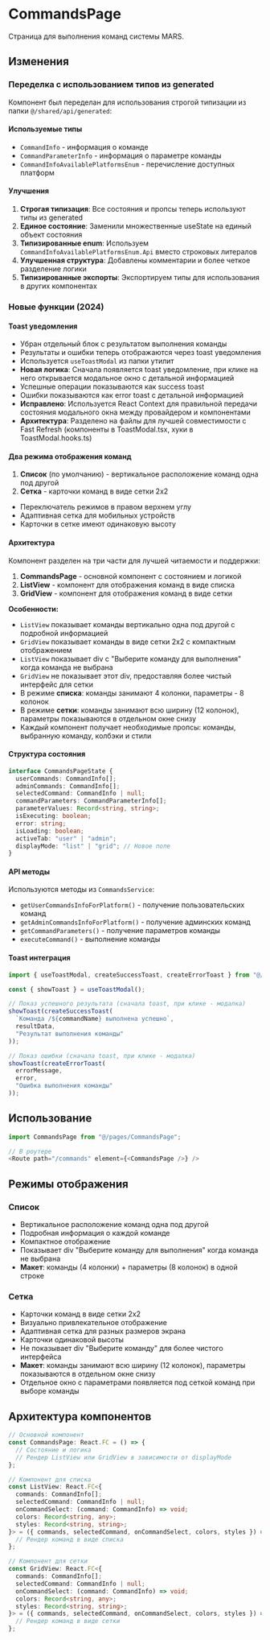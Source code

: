 # CommandsPage

Страница для выполнения команд системы MARS.

## Изменения

### Переделка с использованием типов из generated

Компонент был переделан для использования строгой типизации из папки `@/shared/api/generated`:

#### Используемые типы

- `CommandInfo` - информация о команде
- `CommandParameterInfo` - информация о параметре команды  
- `CommandInfoAvailablePlatformsEnum` - перечисление доступных платформ

#### Улучшения

1. **Строгая типизация**: Все состояния и пропсы теперь используют типы из generated
2. **Единое состояние**: Заменили множественные useState на единый объект состояния
3. **Типизированные enum**: Используем `CommandInfoAvailablePlatformsEnum.Api` вместо строковых литералов
4. **Улучшенная структура**: Добавлены комментарии и более четкое разделение логики
5. **Типизированные экспорты**: Экспортируем типы для использования в других компонентах

### Новые функции (2024)

#### Toast уведомления

- Убран отдельный блок с результатом выполнения команды
- Результаты и ошибки теперь отображаются через toast уведомления
- Используется `useToastModal` из папки утилит
- **Новая логика**: Сначала появляется toast уведомление, при клике на него открывается модальное окно с детальной информацией
- Успешные операции показываются как success toast
- Ошибки показываются как error toast с детальной информацией
- **Исправлено**: Используется React Context для правильной передачи состояния модального окна между провайдером и компонентами
- **Архитектура**: Разделено на файлы для лучшей совместимости с Fast Refresh (компоненты в ToastModal.tsx, хуки в ToastModal.hooks.ts)

#### Два режима отображения команд

1. **Список** (по умолчанию) - вертикальное расположение команд одна под другой
2. **Сетка** - карточки команд в виде сетки 2x2

- Переключатель режимов в правом верхнем углу
- Адаптивная сетка для мобильных устройств
- Карточки в сетке имеют одинаковую высоту

#### Архитектура

Компонент разделен на три части для лучшей читаемости и поддержки:

1. **CommandsPage** - основной компонент с состоянием и логикой
2. **ListView** - компонент для отображения команд в виде списка
3. **GridView** - компонент для отображения команд в виде сетки

**Особенности:**

- `ListView` показывает команды вертикально одна под другой с подробной информацией
- `GridView` показывает команды в виде сетки 2x2 с компактным отображением
- `ListView` показывает div с "Выберите команду для выполнения" когда команда не выбрана
- `GridView` не показывает этот div, предоставляя более чистый интерфейс для сетки
- В режиме **списка**: команды занимают 4 колонки, параметры - 8 колонок
- В режиме **сетки**: команды занимают всю ширину (12 колонок), параметры показываются в отдельном окне снизу
- Каждый компонент получает необходимые пропсы: команды, выбранную команду, колбэки и стили

#### Структура состояния

```typescript
interface CommandsPageState {
  userCommands: CommandInfo[];
  adminCommands: CommandInfo[];
  selectedCommand: CommandInfo | null;
  commandParameters: CommandParameterInfo[];
  parameterValues: Record<string, string>;
  isExecuting: boolean;
  error: string;
  isLoading: boolean;
  activeTab: "user" | "admin";
  displayMode: "list" | "grid"; // Новое поле
}
```

#### API методы

Используются методы из `CommandsService`:

- `getUserCommandsInfoForPlatform()` - получение пользовательских команд
- `getAdminCommandsInfoForPlatform()` - получение админских команд  
- `getCommandParameters()` - получение параметров команды
- `executeCommand()` - выполнение команды

#### Toast интеграция

```typescript
import { useToastModal, createSuccessToast, createErrorToast } from "@/shared/Utils/ToastModal";

const { showToast } = useToastModal();

// Показ успешного результата (сначала toast, при клике - модалка)
showToast(createSuccessToast(
  `Команда /${commandName} выполнена успешно`,
  resultData,
  "Результат выполнения команды"
));

// Показ ошибки (сначала toast, при клике - модалка)
showToast(createErrorToast(
  errorMessage,
  error,
  "Ошибка выполнения команды"
));
```

## Использование

```typescript
import CommandsPage from "@/pages/CommandsPage";

// В роутере
<Route path="/commands" element={<CommandsPage />} />
```

## Режимы отображения

### Список

- Вертикальное расположение команд одна под другой
- Подробная информация о каждой команде
- Компактное отображение
- Показывает div "Выберите команду для выполнения" когда команда не выбрана
- **Макет**: команды (4 колонки) + параметры (8 колонок) в одной строке

### Сетка  

- Карточки команд в виде сетки 2x2
- Визуально привлекательное отображение
- Адаптивная сетка для разных размеров экрана
- Карточки одинаковой высоты
- Не показывает div "Выберите команду" для более чистого интерфейса
- **Макет**: команды занимают всю ширину (12 колонок), параметры показываются в отдельном окне снизу
- Отдельное окно с параметрами появляется под сеткой команд при выборе команды

## Архитектура компонентов

```typescript
// Основной компонент
const CommandsPage: React.FC = () => {
  // Состояние и логика
  // Рендер ListView или GridView в зависимости от displayMode
};

// Компонент для списка
const ListView: React.FC<{
  commands: CommandInfo[];
  selectedCommand: CommandInfo | null;
  onCommandSelect: (command: CommandInfo) => void;
  colors: Record<string, any>;
  styles: Record<string, string>;
}> = ({ commands, selectedCommand, onCommandSelect, colors, styles }) => {
  // Рендер команд в виде списка
};

// Компонент для сетки
const GridView: React.FC<{
  commands: CommandInfo[];
  selectedCommand: CommandInfo | null;
  onCommandSelect: (command: CommandInfo) => void;
  colors: Record<string, any>;
  styles: Record<string, string>;
}> = ({ commands, selectedCommand, onCommandSelect, colors, styles }) => {
  // Рендер команд в виде сетки
};
```
